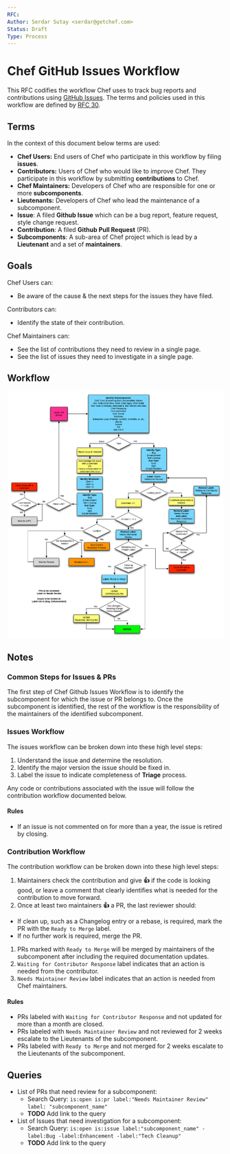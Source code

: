```yaml
---
RFC:
Author: Serdar Sutay <serdar@getchef.com>
Status: Draft
Type: Process
---
```


# Chef GitHub Issues Workflow

This RFC codifies the workflow Chef uses to track bug reports and contributions using [GitHub Issues](https://github.com/opscode/chef/issues).
The terms and policies used in this workflow are defined by [RFC 30](https://github.com/chef/chef-rfc/blob/master/rfc030-maintenance-policy.md).

## Terms

In the context of this document below terms are used:

* **Chef Users:** End users of Chef who participate in this workflow by filing **issues**.
* **Contributors:** Users of Chef who would like to improve Chef. They participate in this workflow by submitting **contributions** to Chef.
* **Chef Maintainers:** Developers of Chef who are responsible for one or more **subcomponents**.
* **Lieutenants:** Developers of Chef who lead the maintenance of a subcomponent.
* **Issue**: A filed **Github Issue** which can be a bug report, feature request, style change request.
* **Contribution**: A filed **Github Pull Request** (PR).
* **Subcomponents**: A sub-area of Chef project which is lead by a **Lieutenant** and a set of **maintainers**.

## Goals

Chef Users can:

* Be aware of the cause & the next steps for the issues they have filed.

Contributors can:

* Identify the state of their contribution.

Chef Maintainers can:

* See the list of contributions they need to review in a single page.
* See the list of issues they need to investigate in a single page.


## Workflow

![Chef GitHub Issues Workflow](./GithubIssuesWorkflow.png)


## Notes

### Common Steps for Issues & PRs

The first step of Chef Github Issues Workflow is to identify the subcomponent for which the issue or PR belongs to. Once the subcomponent is identified, the rest of the workflow is the responsibility of the maintainers of the identified subcomponent.

### Issues Workflow

The issues workflow can be broken down into these high level steps:

1. Understand the issue and determine the resolution.
1. Identify the major version the issue should be fixed in.
1. Label the issue to indicate completeness of **Triage** process.

Any code or contributions associated with the issue will follow the
contribution workflow documented below.

#### Rules

* If an issue is not commented on for more than a year, the issue is retired by closing.

### Contribution Workflow

The contribution workflow can be broken down into these high level steps:

1. Maintainers check the contribution and give **:+1:** if the code is looking good, or leave a comment that clearly identifies what is needed for the contribution to move forward.
1. Once at least two maintainers **:+1:** a PR, the last reviewer should:
  * If clean up, such as a Changelog entry or a rebase, is required, mark the PR with the `Ready to Merge` label.
  * If no further work is required, merge the PR.
1. PRs marked with `Ready to Merge` will be merged by maintainers of the subcomponent after including the required documentation updates.
1. `Waiting for Contributor Response` label indicates that an action is needed from the contributor.
1. `Needs Maintainer Review` label indicates that an action is needed from Chef maintainers.

#### Rules

* PRs labeled with `Waiting for Contributor Response` and not updated for more than a month are closed.
* PRs labeled with `Needs Maintainer Review` and not reviewed for 2 weeks escalate to the Lieutenants of the subcomponent.
* PRs labeled with `Ready to Merge` and not merged for 2 weeks escalate to the Lieutenants of the subcomponent.

## Queries

* List of PRs that need review for a subcomponent:
  * Search Query: `is:open is:pr label:"Needs Maintainer Review" label: "subcomponent_name"`
  * **TODO** Add link to the query
* List of Issues that need investigation for a subcomponent:
  * Search Query: `is:open is:issue label:"subcomponent_name" -label:Bug -label:Enhancement -label:"Tech Cleanup"`
  * **TODO** Add link to the query
